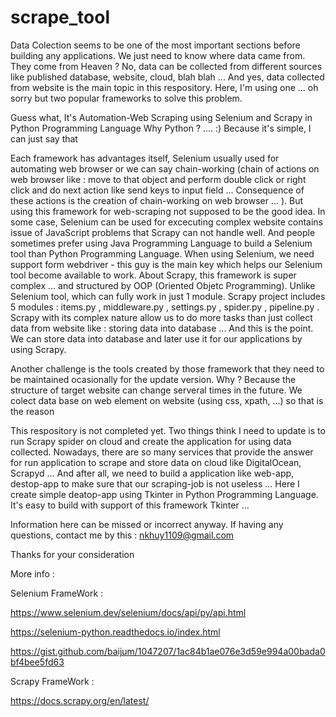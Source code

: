 # scrape_tool

Data Colection seems to be one of the most important sections before building any applications. We just need to know where data came from. They come from Heaven ? No, data can be collected from different sources like published database, website, cloud, blah blah ... And yes, data collected from website is the main topic in this respository. 
Here, I'm using one ... oh sorry but two popular frameworks to solve this problem. 

Guess what, It's Automation-Web Scraping using Selenium and Scrapy in Python Programming Language
Why Python ? .... :) Because it's simple, I can just say that 

Each framework has advantages itself, Selenium usually used for automating web browser or we can say chain-working (chain of actions on web browser like : move to that object and perform double click or right click  and do next action like send keys to input field ... Consequence of these actions is the creation of chain-working on web browser ... ). But using this framework for web-scraping not supposed to be the good idea. In some case, Selenium can be used for excecuting complex website contains issue of JavaScript problems that Scrapy can not handle well. And people sometimes prefer using Java Programming Language to build a Selenium tool than Python Programming Language. When using Selenium, we need support form webdriver - this guy is the main key which helps our Selenium tool become available to work. About Scrapy, this framework is super complex ...  and structured by OOP (Oriented Objetc Programming). Unlike Selenium tool, which can fully work in just 1 module. Scrapy project includes 5 modules : items.py , middleware.py , settings.py , spider.py , pipeline.py . Scrapy with its complex nature allow us to do more tasks than just collect data from website like : storing data into database ... And this is the point. We can store data into database and later use it for our applications by using Scrapy.    

Another challenge is the tools created by those framework that they need to be maintained ocasionally for the update version. Why ? Because the structure of target website can change serveral times in the future. We colect data base on web element on website (using css, xpath, ...) so that is the reason

This respository is not completed yet. Two things think I need to update is to run Scrapy spider on cloud and create the application for using data collected. Nowadays, there are so many services that provide the answer for run application to scrape and store data on cloud like DigitalOcean, Scrapyd ... And after all, we need to build a application like web-app, destop-app to make sure that our scraping-job is not useless ...  Here I create simple deatop-app using Tkinter in Python Programming Language. It's easy to build with support of this framework Tkinter ... 

Information here can be missed or incorrect anyway. If having any questions, contact me by this : nkhuy1109@gmail.com 

Thanks for your consideration

More info : 

Selenium FrameWork : 

  https://www.selenium.dev/selenium/docs/api/py/api.html
  
  https://selenium-python.readthedocs.io/index.html
  
  https://gist.github.com/baijum/1047207/1ac84b1ae076e3d59e994a00bada0bf4bee5fd63

Scrapy FrameWork :

  https://docs.scrapy.org/en/latest/
  
